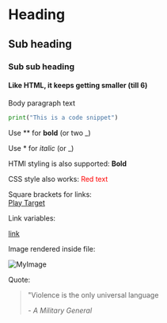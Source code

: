 # Heading
## Sub heading
### Sub sub heading
#### Like HTML, it keeps getting smaller (till 6)


Body paragraph text

```python
print("This is a code snippet")
```

Use ** for **bold** (or two _)

Use * for *italic* (or _)

HTMl styling is also supported:
<b>Bold</b>

CSS style also works:
<span style='color:red'>Red text</span>

Square brackets for links:<br>
[Play Target](https://www.bit.ly/play-target)

Link variables:

[link](reference)

[reference]: https://www.bit.ly/play-target

[comment]: <> (This is a comment)

[//]: <> (This is also a comment)

Image rendered inside file:

![MyImage](https://images.squarespace-cdn.com/content/v1/560aa322e4b0e8c4f375816d/fb6e6d20-0286-490b-b68f-7aea9e358658/7160334.jpg)

Quote:

> "Violence is the only universal language
>
>*\- A Military General*